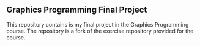 ## Graphics Programming Final Project

This repository contains is my final project in the Graphics Programming course. The repository is a fork of the exercise repository provided for the course.
